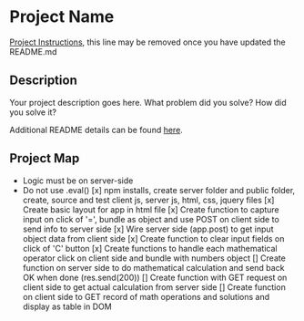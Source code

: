# Project Name

[Project Instructions](./INSTRUCTIONS.md), this line may be removed once you have updated the README.md

## Description

Your project description goes here. What problem did you solve? How did you solve it?

Additional README details can be found [here](https://github.com/PrimeAcademy/readme-template/blob/master/README.md).


## Project Map
* Logic must be on server-side
* Do not use .eval() 
[x] npm installs, create server folder and public folder, create, source and test client js, server js, html, css, jquery files
[x] Create basic layout for app in html file
[x] Create function to capture input on click of '=', bundle as object and use POST on client side to send info to server side
[x] Wire server side (app.post) to get input object data from client side
[x] Create function to clear input fields on click of 'C' button
[x] Create functions to handle each mathematical operator click on client side and bundle with numbers object
[] Create function on server side to do mathematical calculation and send back OK when done (res.send(200)) 
[] Create function with GET request on client side to get actual calculation from server side
[] Create function on client side to GET record of math operations and solutions and display as table in DOM